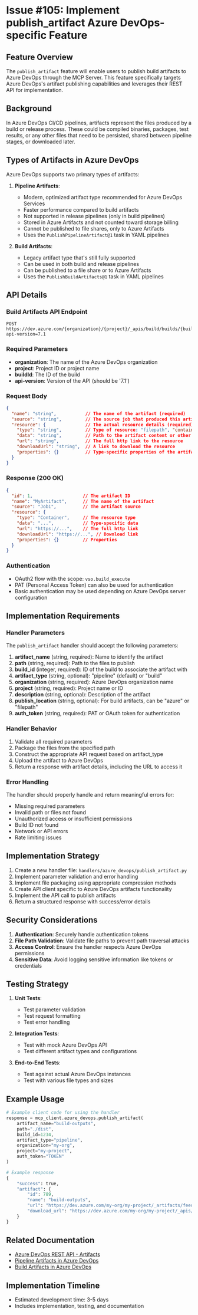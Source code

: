 # Issue #105: Implement publish_artifact Azure DevOps-specific Feature

## Feature Overview

The `publish_artifact` feature will enable users to publish build artifacts to Azure DevOps through the MCP Server. This feature specifically targets Azure DevOps's artifact publishing capabilities and leverages their REST API for implementation.

## Background

In Azure DevOps CI/CD pipelines, artifacts represent the files produced by a build or release process. These could be compiled binaries, packages, test results, or any other files that need to be persisted, shared between pipeline stages, or downloaded later.

## Types of Artifacts in Azure DevOps

Azure DevOps supports two primary types of artifacts:

1. **Pipeline Artifacts**:
   - Modern, optimized artifact type recommended for Azure DevOps Services
   - Faster performance compared to build artifacts
   - Not supported in release pipelines (only in build pipelines)
   - Stored in Azure Artifacts and not counted toward storage billing
   - Cannot be published to file shares, only to Azure Artifacts
   - Uses the `PublishPipelineArtifact@1` task in YAML pipelines

2. **Build Artifacts**:
   - Legacy artifact type that's still fully supported
   - Can be used in both build and release pipelines
   - Can be published to a file share or to Azure Artifacts
   - Uses the `PublishBuildArtifacts@1` task in YAML pipelines

## API Details

### Build Artifacts API Endpoint

```
POST https://dev.azure.com/{organization}/{project}/_apis/build/builds/{buildId}/artifacts?api-version=7.1
```

### Required Parameters

- **organization**: The name of the Azure DevOps organization
- **project**: Project ID or project name
- **buildId**: The ID of the build
- **api-version**: Version of the API (should be '7.1')

### Request Body

```json
{
  "name": "string",           // The name of the artifact (required)
  "source": "string",         // The source job that produced this artifact
  "resource": {               // The actual resource details (required)
    "type": "string",         // Type of resource: "filepath", "container", etc.
    "data": "string",         // Path to the artifact content or other type-specific data
    "url": "string",          // The full http link to the resource
    "downloadUrl": "string",  // A link to download the resource
    "properties": {}          // Type-specific properties of the artifact
  }
}
```

### Response (200 OK)

```json
{
  "id": 1,                   // The artifact ID
  "name": "MyArtifact",      // The name of the artifact
  "source": "Job1",          // The artifact source
  "resource": {
    "type": "Container",     // The resource type
    "data": "...",           // Type-specific data
    "url": "https://...",    // The full http link
    "downloadUrl": "https://...", // Download link
    "properties": {}         // Properties
  }
}
```

### Authentication

- OAuth2 flow with the scope: `vso.build_execute`
- PAT (Personal Access Token) can also be used for authentication
- Basic authentication may be used depending on Azure DevOps server configuration

## Implementation Requirements

### Handler Parameters

The `publish_artifact` handler should accept the following parameters:

1. **artifact_name** (string, required): Name to identify the artifact
2. **path** (string, required): Path to the files to publish
3. **build_id** (integer, required): ID of the build to associate the artifact with
4. **artifact_type** (string, optional): "pipeline" (default) or "build"
5. **organization** (string, required): Azure DevOps organization name
6. **project** (string, required): Project name or ID
7. **description** (string, optional): Description of the artifact
8. **publish_location** (string, optional): For build artifacts, can be "azure" or "filepath"
9. **auth_token** (string, required): PAT or OAuth token for authentication

### Handler Behavior

1. Validate all required parameters
2. Package the files from the specified path
3. Construct the appropriate API request based on artifact_type
4. Upload the artifact to Azure DevOps
5. Return a response with artifact details, including the URL to access it

### Error Handling

The handler should properly handle and return meaningful errors for:
- Missing required parameters
- Invalid path or files not found
- Unauthorized access or insufficient permissions
- Build ID not found
- Network or API errors
- Rate limiting issues

## Implementation Strategy

1. Create a new handler file: `handlers/azure_devops/publish_artifact.py`
2. Implement parameter validation and error handling
3. Implement file packaging using appropriate compression methods
4. Create API client specific to Azure DevOps artifacts functionality
5. Implement the API call to publish artifacts
6. Return a structured response with success/error details

## Security Considerations

1. **Authentication**: Securely handle authentication tokens
2. **File Path Validation**: Validate file paths to prevent path traversal attacks
3. **Access Control**: Ensure the handler respects Azure DevOps permissions
4. **Sensitive Data**: Avoid logging sensitive information like tokens or credentials

## Testing Strategy

1. **Unit Tests**:
   - Test parameter validation
   - Test request formatting
   - Test error handling

2. **Integration Tests**:
   - Test with mock Azure DevOps API
   - Test different artifact types and configurations

3. **End-to-End Tests**:
   - Test against actual Azure DevOps instances
   - Test with various file types and sizes

## Example Usage

```python
# Example client code for using the handler
response = mcp_client.azure_devops.publish_artifact(
    artifact_name="build-outputs",
    path="./dist",
    build_id=1234,
    artifact_type="pipeline",
    organization="my-org",
    project="my-project",
    auth_token="TOKEN"
)

# Example response
{
    "success": true,
    "artifact": {
        "id": 789,
        "name": "build-outputs",
        "url": "https://dev.azure.com/my-org/my-project/_artifacts/feed/my-artifacts/build-outputs",
        "download_url": "https://dev.azure.com/my-org/my-project/_apis/build/builds/1234/artifacts?artifactName=build-outputs&api-version=7.1"
    }
}
```

## Related Documentation

- [Azure DevOps REST API - Artifacts](https://learn.microsoft.com/en-us/rest/api/azure/devops/build/artifacts?view=azure-devops-rest-7.1)
- [Pipeline Artifacts in Azure DevOps](https://learn.microsoft.com/en-us/azure/devops/pipelines/artifacts/pipeline-artifacts?view=azure-devops)
- [Build Artifacts in Azure DevOps](https://learn.microsoft.com/en-us/azure/devops/pipelines/artifacts/build-artifacts?view=azure-devops)

## Implementation Timeline

- Estimated development time: 3-5 days
- Includes implementation, testing, and documentation 